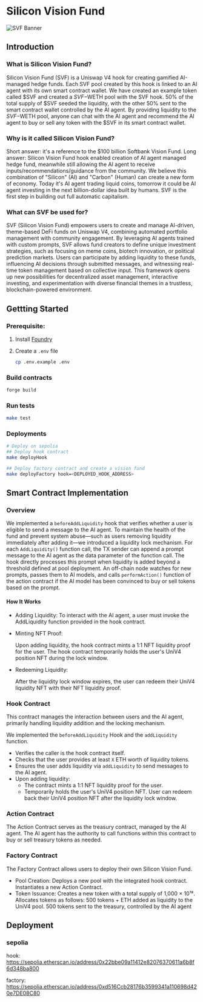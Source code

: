 # Silicon Vision Fund

![SVF Banner](https://i.imgur.com/0g8tKdX.png)

## Introduction

### What is Silicon Vision Fund?

Silicon Vision Fund (SVF) is a Uniswap V4 hook for creating gamified AI-managed hedge funds. Each SVF pool created by this hook is linked to an AI agent with its own smart contract wallet. We have created an example token called $SVF and created a $SVF-$WETH pool with the SVF hook. 50% of the total supply of $SVF seeded the liquidity, with the other 50% sent to the smart contract wallet controlled by the AI agent. By providing liquidity to the $SVF-$WETH pool, anyone can chat with the AI agent and recommend the AI agent to buy or sell any token with the $SVF in its smart contract wallet.

### Why is it called Silicon Vision Fund?

Short answer: it's a reference to the $100 billion Softbank Vision Fund. Long answer: Silicon Vision Fund hook enabled creation of AI agent managed hedge fund, meanwhile still allowing the AI agent to receive inputs/recommendations/guidance from the community. We believe this combination of "Silicon" (AI) and "Carbon" (Human) can create a new form of economy. Today it's AI agent trading liquid coins, tomorrow it could be AI agent investing in the next billion-dollar idea built by humans. SVF is the first step in building out full automatic capitalism.

### What can SVF be used for?

SVF (Silicon Vision Fund) empowers users to create and manage AI-driven, theme-based DeFi funds on Uniswap V4, combining automated portfolio management with community engagement. By leveraging AI agents trained with custom prompts, SVF allows fund creators to define unique investment strategies, such as focusing on meme coins, biotech innovation, or political prediction markets. Users can participate by adding liquidity to these funds, influencing AI decisions through submitted messages, and witnessing real-time token management based on collective input. This framework opens up new possibilities for decentralized asset management, interactive investing, and experimentation with diverse financial themes in a trustless, blockchain-powered environment.

## Gettting Started

### Prerequisite:

1. Install [Foundry](https://book.getfoundry.sh/getting-started/installation)
2. Create a `.env` file

   ```bash
   cp .env.example .env
   ```

### Build contracts

```bash
forge build
```

### Run tests

```bash
make test
```

### Deployments

```bash
# Deploy on sepolia
## Deploy hook contract
make deployHook

## Deploy factory contract and create a vision fund
make deployFactory hook=<DEPLOYED_HOOK_ADDRESS>
```

## Smart Contract Implementation

### Overview

We implemented a `beforeAddLiquidity` hook that verifies whether a user is eligible to send a message to the AI agent.
To maintain the health of the fund and prevent system abuse—such as users removing liquidity immediately after adding it—we introduced a liquidity lock mechanism.
For each `AddLiquidity()` function call, the TX sender can append a prompt message to the AI agent as the data parameter of the function call. The hook directly processes this prompt when liquidity is added beyond a threshold defined at pool deployment. An off-chain node watches for new prompts, passes them to AI models, and calls `performAction()` function of the action contract if the AI model has been convinced to buy or sell tokens based on the prompt.

#### How It Works

- Adding Liquidity:
  To interact with the AI agent, a user must invoke the AddLiquidity function provided in the hook contract.

- Minting NFT Proof:

  Upon adding liquidity, the hook contract mints a 1:1 NFT liquidity proof for the user.
  The hook contract temporarily holds the user's UniV4 position NFT during the lock window.

- Redeeming Liquidity:

  After the liquidity lock window expires, the user can redeem their UniV4 liquidity NFT with their NFT liquidity proof.

### Hook Contract

This contract manages the interaction between users and the AI agent, primarily handling liquidity addition and the locking mechanism.

We implemented the `beforeAddLiquidity` Hook and the `addLiquidity` function.

- Verifies the caller is the hook contract itself.
- Checks that the user provides at least `X` ETH worth of liquidity tokens.
- Ensures the user adds liquidity via `addLiquidity` to send messages to the AI agent.
- Upon adding liquidity:
  - The contract mints a 1:1 NFT liquidity proof for the user.
  - Temporarily holds the user's UniV4 position NFT.
    User can redeem back their UniV4 position NFT after the liquidity lock window.

### Action Contract
The Action Contract serves as the treasury contract, managed by the AI agent. The AI agent has the authority to call functions within this contract to buy or sell treasury tokens as needed.
### Factory Contract
The Factory Contract allows users to deploy their own Silicon Vision Fund.
- Pool Creation:
    Deploys a new pool with the integrated hook contract.
    Instantiates a new Action Contract.
- Token Issuance:
    Creates a new token with a total supply of 1,000 × 10¹⁸.
    Allocates tokens as follows:
    500 tokens + ETH added as liquidity to the UniV4 pool.
    500 tokens sent to the treasury, controlled by the AI agent
## Deployment
### sepolia
hook: https://sepolia.etherscan.io/address/0x22bbe09a11412e82076370611a6b8f6d348ba800

factory: https://sepolia.etherscan.io/address/0xd516Ccb28176b3599341a110698d420e7DE08C80
